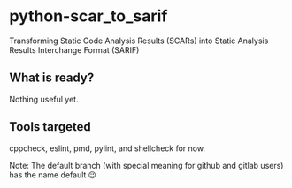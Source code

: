 # python-scar_to_sarif
Transforming Static Code Analysis Results (SCARs) into Static Analysis Results Interchange Format (SARIF)

## What is ready?
Nothing useful yet.

## Tools targeted

cppcheck, eslint, pmd, pylint, and shellcheck for now.

Note: The default branch (with special meaning for github and gitlab users) has the name default 😉
